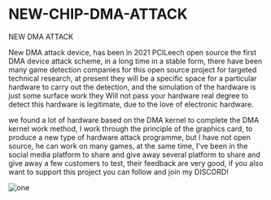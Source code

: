 # NEW-CHIP-DMA-ATTACK
NEW DMA ATTACK

New DMA attack device, has been in 2021 PCILeech open source the first DMA device attack scheme, in a long time in a stable form, there have been many game detection companies for this open source project for targeted technical research, at present they will be a specific space for a particular hardware to carry out the detection, and the simulation of the hardware is just some surface work they Will not pass your hardware real degree to detect this hardware is legitimate, due to the love of electronic hardware.

we found a lot of hardware based on the DMA kernel to complete the DMA kernel work method, I work through the principle of the graphics card, to produce a new type of hardware attack programme, but I have not open source, he can work on many games, at the same time, I've been in the social media platform to share and give away several platform to share and give away a few customers to test, their feedback are very good, if you also want to support this project you can follow and join my DISCORD!

![one](https://github.com/user-attachments/assets/ba74997e-e52e-4d0a-a7d1-53c139589fb9)
